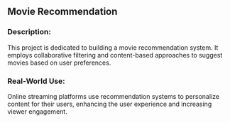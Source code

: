 ## Movie Recommendation
### Description:
This project is dedicated to building a movie recommendation system. It employs collaborative filtering and content-based approaches to suggest movies based on user preferences.

### Real-World Use:
Online streaming platforms use recommendation systems to personalize content for their users, enhancing the user experience and increasing viewer engagement.
